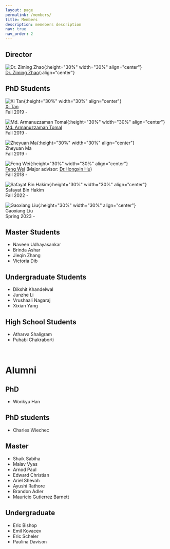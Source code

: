 ```yaml
---
layout: page
permalink: /members/
title: Members
description: memebers description
nav: true
nav_order: 2
---
```


## Director

![Dr. Ziming Zhao](/assets/img/prof_pic.jpg){:height="30%" width="30%" align="center"}<br>
[Dr. Ziming Zhao](https://zzm7000.github.io/){:align="center"}

## PhD Students


![Xi Tan](/assets/img/members/xi.jpg){:height="30%" width="30%" align="center"}<br> 
[Xi Tan](https://mintancy.github.io/) <br> Fall 2019 -


![Md. Armanuzzaman Tomal](/assets/img/members/tomal.jpg){:height="30%" width="30%" align="center"}<br>
[Md. Armanuzzaman Tomal](https://tomal-kuet.github.io/armanuzzaman/) <br> Fall 2019 -


![Zheyuan Ma](/assets/img/members/zheyuan.jpg){:height="30%" width="30%" align="center"}<br> 
Zheyuan Ma  <br> Fall 2019 -


![Feng Wei](/assets/img/members/wei.jpg){:height="30%" width="30%" align="center"}<br> 
[Feng Wei](https://akafengfeng.github.io/) (Major advisor: [Dr.Hongxin Hu](https://cse.buffalo.edu/~hongxinh/))  <br> Fall 2018 -


![Safayat Bin Hakim](/assets/img/members/safayet.png){:height="30%" width="30%" align="center"}<br> 
Safayat Bin Hakim   <br> Fall 2022 - 


![Gaoxiang Liu](/assets/img/members/gaoxiang.png){:height="30%" width="30%" align="center"}<br> 
Gaoxiang Liu  <br> Spring 2023 - 



## Master Students

- Naveen Udhayasankar
- Brinda Ashar
- Jieqin Zhang
- Victoria Dib

## Undergraduate Students

- Dikshit Khandelwal
- Junzhe Li
- Vrushaali Nagaraj
- Xixian Yang

## High School Students

- Atharva Shaligram
- Puhabi Chakraborti
<br>

# Alumni
## PhD
- Wonkyu Han

## PhD students
- Charles Wiechec

## Master
- Shaik Sabiha
- Malav Vyas 
- Arnod Paul
- Edward Christian
- Ariel Shevah 
- Ayushi Rathore
- Brandon Adler
- Mauricio Gutierrez Barnett

## Undergraduate
- Eric Bishop
- Emil Kovacev
- Eric Scheler
- Paulina Davison